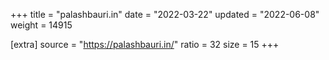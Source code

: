+++
title = "palashbauri.in"
date = "2022-03-22"
updated = "2022-06-08"
weight = 14915

[extra]
source = "https://palashbauri.in/"
ratio = 32
size = 15
+++
